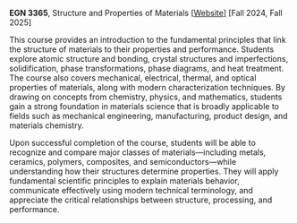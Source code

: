 **EGN 3365**, Structure and Properties of Materials [[Website](https://mse.ucf.edu/courses/)] [Fall 2024, Fall 2025]

This course provides an introduction to the fundamental principles that link the structure of materials to their properties and performance. Students explore atomic structure and bonding, crystal structures and imperfections, solidification, phase transformations, phase diagrams, and heat treatment. The course also covers mechanical, electrical, thermal, and optical properties of materials, along with modern characterization techniques. By drawing on concepts from chemistry, physics, and mathematics, students gain a strong foundation in materials science that is broadly applicable to fields such as mechanical engineering, manufacturing, product design, and materials chemistry.

Upon successful completion of the course, students will be able to recognize and compare major classes of materials—including metals, ceramics, polymers, composites, and semiconductors—while understanding how their structures determine properties. They will apply fundamental scientific principles to explain materials behavior, communicate effectively using modern technical terminology, and appreciate the critical relationships between structure, processing, and performance.
